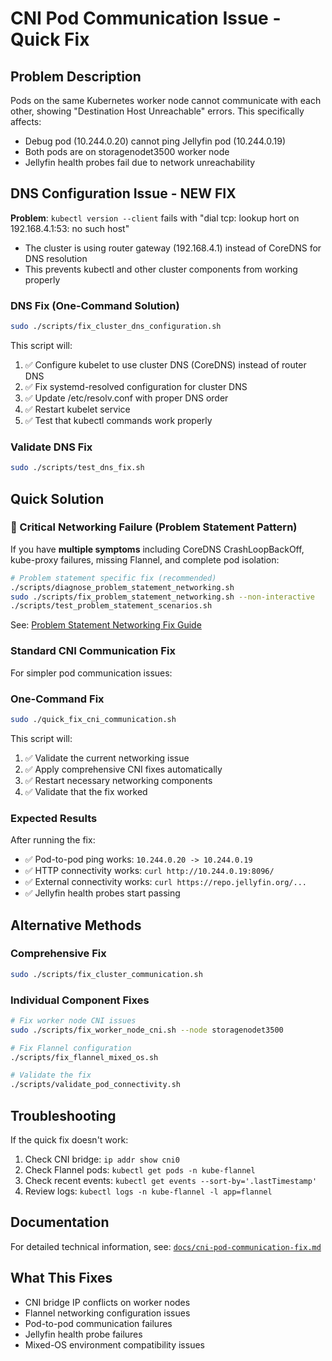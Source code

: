 # CNI Pod Communication Issue - Quick Fix

## Problem Description
Pods on the same Kubernetes worker node cannot communicate with each other, showing "Destination Host Unreachable" errors. This specifically affects:
- Debug pod (10.244.0.20) cannot ping Jellyfin pod (10.244.0.19)
- Both pods are on storagenodet3500 worker node
- Jellyfin health probes fail due to network unreachability

## DNS Configuration Issue - NEW FIX
**Problem**: `kubectl version --client` fails with "dial tcp: lookup hort on 192.168.4.1:53: no such host"
- The cluster is using router gateway (192.168.4.1) instead of CoreDNS for DNS resolution
- This prevents kubectl and other cluster components from working properly

### DNS Fix (One-Command Solution)
```bash
sudo ./scripts/fix_cluster_dns_configuration.sh
```

This script will:
1. ✅ Configure kubelet to use cluster DNS (CoreDNS) instead of router DNS
2. ✅ Fix systemd-resolved configuration for cluster DNS
3. ✅ Update /etc/resolv.conf with proper DNS order
4. ✅ Restart kubelet service
5. ✅ Test that kubectl commands work properly

### Validate DNS Fix
```bash
sudo ./scripts/test_dns_fix.sh
```

## Quick Solution

### 🚨 Critical Networking Failure (Problem Statement Pattern)

If you have **multiple symptoms** including CoreDNS CrashLoopBackOff, kube-proxy failures, missing Flannel, and complete pod isolation:

```bash
# Problem statement specific fix (recommended)
./scripts/diagnose_problem_statement_networking.sh
sudo ./scripts/fix_problem_statement_networking.sh --non-interactive
./scripts/test_problem_statement_scenarios.sh
```

See: [Problem Statement Networking Fix Guide](docs/problem-statement-networking-fix.md)

### Standard CNI Communication Fix

For simpler pod communication issues:

### One-Command Fix
```bash
sudo ./quick_fix_cni_communication.sh
```

This script will:
1. ✅ Validate the current networking issue
2. ✅ Apply comprehensive CNI fixes automatically
3. ✅ Restart necessary networking components
4. ✅ Validate that the fix worked

### Expected Results
After running the fix:
- ✅ Pod-to-pod ping works: `10.244.0.20 -> 10.244.0.19`
- ✅ HTTP connectivity works: `curl http://10.244.0.19:8096/`
- ✅ External connectivity works: `curl https://repo.jellyfin.org/...`
- ✅ Jellyfin health probes start passing

## Alternative Methods

### Comprehensive Fix
```bash
sudo ./scripts/fix_cluster_communication.sh
```

### Individual Component Fixes
```bash
# Fix worker node CNI issues
sudo ./scripts/fix_worker_node_cni.sh --node storagenodet3500

# Fix Flannel configuration  
./scripts/fix_flannel_mixed_os.sh

# Validate the fix
./scripts/validate_pod_connectivity.sh
```

## Troubleshooting

If the quick fix doesn't work:
1. Check CNI bridge: `ip addr show cni0`
2. Check Flannel pods: `kubectl get pods -n kube-flannel`
3. Check recent events: `kubectl get events --sort-by='.lastTimestamp'`
4. Review logs: `kubectl logs -n kube-flannel -l app=flannel`

## Documentation
For detailed technical information, see: [`docs/cni-pod-communication-fix.md`](docs/cni-pod-communication-fix.md)

## What This Fixes
- CNI bridge IP conflicts on worker nodes
- Flannel networking configuration issues
- Pod-to-pod communication failures
- Jellyfin health probe failures
- Mixed-OS environment compatibility issues